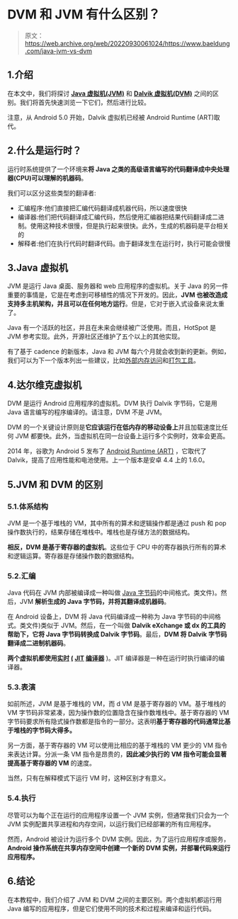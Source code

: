 # DVM 和 JVM 有什么区别？

> 原文：<https://web.archive.org/web/20220930061024/https://www.baeldung.com/java-jvm-vs-dvm>

## 1.介绍

在本文中，我们将探讨 [**Java 虚拟机(JVM)**](https://web.archive.org/web/20221126230202/https://docs.oracle.com/javase/specs/index.html) 和 [**Dalvik 虚拟机(DVM)**](https://web.archive.org/web/20221126230202/https://source.android.com/devices/tech/dalvik) 之间的区别。我们将首先快速浏览一下它们，然后进行比较。

注意，从 Android 5.0 开始，Dalvik 虚拟机已经被 Android Runtime (ART)取代。

## 2.什么是运行时？

运行时系统提供了一个环境来**将 Java 之类的高级语言编写的代码翻译成中央处理器(CPU)可以理解的机器码**。

我们可以区分这些类型的翻译者:

*   汇编程序:他们直接把汇编代码翻译成机器代码，所以速度很快
*   编译器:他们把代码翻译成汇编代码，然后使用汇编器把结果代码翻译成二进制。使用这种技术很慢，但是执行起来很快。此外，生成的机器码是平台相关的
*   解释者:他们在执行代码时翻译代码。由于翻译发生在运行时，执行可能会很慢

## 3.Java 虚拟机

JVM 是运行 Java 桌面、服务器和 web 应用程序的虚拟机。关于 Java 的另一件重要的事情是，它是在考虑到可移植性的情况下开发的。因此，**JVM 也被改造成支持多主机架构，并且可以在任何地方运行**。但是，它对于嵌入式设备来说太重了。

Java 有一个活跃的社区，并且在未来会继续被广泛使用。而且，HotSpot 是 JVM 参考实现。此外，开源社区还维护了五个以上的其他实现。

有了基于 cadence 的新版本，Java 和 JVM 每六个月就会收到新的更新。例如，我们可以为下一个版本列出一些建议，比如[外部内存访问](https://web.archive.org/web/20221126230202/https://openjdk.java.net/jeps/383)和[打包工具](https://web.archive.org/web/20221126230202/https://openjdk.java.net/jeps/343)。

## 4.达尔维克虚拟机

DVM 是运行 Android 应用程序的虚拟机。DVM 执行 Dalvik 字节码，它是用 Java 语言编写的程序编译的。请注意，DVM 不是 JVM。

DVM 的一个关键设计原则是**它应该运行在低内存的移动设备上**并且加载速度比任何 JVM 都要快。此外，当虚拟机在同一台设备上运行多个实例时，效率会更高。

2014 年，谷歌为 Android 5 发布了 [Android Runtime (ART)](https://web.archive.org/web/20221126230202/https://source.android.com/devices/tech/dalvik#features) ，它取代了 Dalvik，提高了应用性能和电池使用。上一个版本是安卓 4.4 上的 1.6.0。

## 5.JVM 和 DVM 的区别

### 5.1.体系结构

JVM 是一个基于堆栈的 VM，其中所有的算术和逻辑操作都是通过 push 和 pop 操作数执行的，结果存储在堆栈中。堆栈也是存储方法的数据结构。

**相反，DVM 是基于寄存器的虚拟机**。这些位于 CPU 中的寄存器执行所有的算术和逻辑运算。寄存器是存储操作数的数据结构。

### 5.2.汇编

Java 代码在 JVM 内部被编译成一种叫做 [Java 字节码](/web/20221126230202/https://www.baeldung.com/java-class-view-bytecode)的中间格式。类文件)。然后，JVM **解析生成的 Java 字节码，并将其翻译成机器码**。

在 Android 设备上，DVM 将 Java 代码编译成一种称为 Java 字节码的中间格式。类文件)类似于 JVM。然后，在一个叫做 **Dalvik eXchange 或 dx 的工具的帮助下，它将 Java 字节码转换成 Dalvik 字节码**。最后，**DVM 将 Dalvik 字节码翻译成二进制机器码**。

**两个虚拟机都使用[实时](/web/20221126230202/https://www.baeldung.com/graal-java-jit-compiler) [(](/web/20221126230202/https://www.baeldung.com/graal-java-jit-compiler) [JIT](/web/20221126230202/https://www.baeldung.com/graal-java-jit-compiler) [编译器](/web/20221126230202/https://www.baeldung.com/graal-java-jit-compiler)** )。JIT 编译器是一种在运行时执行编译的编译器。

### 5.3.表演

如前所述，JVM 是基于堆栈的 VM，而 d VM 是基于寄存器的 VM。基于堆栈的 VM 字节码非常紧凑，因为操作数的位置隐含在操作数堆栈中。基于寄存器的 VM 字节码要求所有隐式操作数都是指令的一部分。这表明**基于寄存器的代码通常比基于堆栈的字节码大得多。**

另一方面，基于寄存器的 VM 可以使用比相应的基于堆栈的 VM 更少的 VM 指令来表达计算。分派一条 VM 指令是昂贵的，**因此减少执行的** **VM 指令可能会显著提高基于寄存器的 VM** 的速度。

当然，只有在解释模式下运行 VM 时，这种区别才有意义。

### 5.4.执行

尽管可以为每个正在运行的应用程序设置一个 JVM 实例，但通常我们只会为一个 JVM 实例配置共享进程和内存空间，以运行我们已经部署的所有应用程序。

然而，Android 被设计为运行多个 DVM 实例。因此，为了运行应用程序或服务， **Android 操作系统在共享内存空间中创建一个新的 DVM 实例，并部署代码来运行应用程序。**

## 6.结论

在本教程中，我们介绍了 JVM 和 DVM 之间的主要区别。两个虚拟机都运行用 Java 编写的应用程序，但是它们使用不同的技术和过程来编译和运行代码。